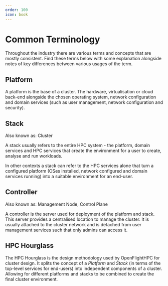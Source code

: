 ```yaml
---
order: 100
icon: book
---
```

# Common Terminology

Throughout the industry there are various terms and concepts that are mostly consistent. Find these terms below with some explanation alongside notes of key differences between various usages of the term. 

## Platform

A platform is the base of a cluster. The hardware, virtualisation or cloud back-end alongside the chosen operating system, network configuration and domain services (such as user management, network configuration and security).

## Stack

Also known as: Cluster

A stack usually refers to the entire HPC system - the platform, domain services and HPC services that create the environment for a user to create, analyse and run workloads.

In other contexts a stack can refer to the HPC services alone that turn a configured platform (OSes installed, network configured and domain services running) into a suitable environment for an end-user. 

## Controller 

Also known as: Management Node, Control Plane

A controller is the server used for deployment of the platform and stack. This server provides a centralised location to manage the cluster. It is usually attached to the cluster network and is detached from user management services such that only admins can access it.  

## HPC Hourglass

The HPC Hourglass is the design methodology used by OpenFlightHPC for cluster design. It splits the concept of a _Platform_ and _Stack_ (in terms of the top-level services for end-users) into independent components of a cluster. Allowing for different platforms and stacks to be combined to create the final cluster environment.

